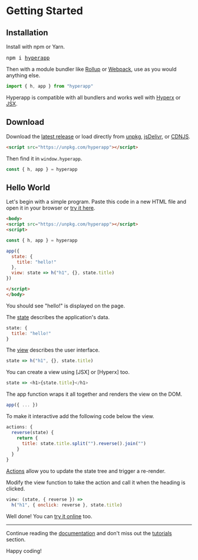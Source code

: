 # Getting Started

## Installation

Install with npm or Yarn.

<pre>
npm i <a href="https://www.npmjs.com/package/hyperapp">hyperapp</a>
</pre>

Then with a module bundler like [Rollup](https://github.com/rollup/rollup) or [Webpack](https://github.com/webpack/webpack), use as you would anything else.

```js
import { h, app } from "hyperapp"
```

Hyperapp is compatible with all bundlers and works well with [Hyperx](/docs/hyperx.md) or [JSX](/docs/jsx.md).

## Download

Download the [latest release](https://github.com/hyperapp/hyperapp/releases/latest) or load directly from [unpkg](https://unpkg.com/hyperapp), [jsDelivr](https://cdn.jsdelivr.net/npm/hyperapp@latest/dist/hyperapp.js), or [CDNJS](https://cdnjs.com/libraries/hyperapp).

```html
<script src="https://unpkg.com/hyperapp"></script>
```

Then find it in `window.hyperapp`.

```js
const { h, app } = hyperapp
```

## Hello World

Let's begin with a simple program. Paste this code in a new HTML file and open it in your browser or [try it here](https://codepen.io/hyperapp/pen/PmjRov?editors=1010).

```html
<body>
<script src="https://unpkg.com/hyperapp"></script>
<script>

const { h, app } = hyperapp

app({
  state: {
    title: "hello!"
  },
  view: state => h("h1", {}, state.title)
})

</script>
</body>
```

You should see "hello!" is displayed on the page.

The [state](/docs/state.md) describes the application's data.

```js
state: {
  title: "hello!"
}
```

The [view](/docs/view.md) describes the user interface.

```js
state => h("h1", {}, state.title)
```

You can create a view using [JSX] or [Hyperx] too.

```js
state => <h1>{state.title}</h1>
```

The app function wraps it all together and renders the view on the DOM.

```js
app({ ... })
```

To make it interactive add the following code below the view.

```js
actions: {
  reverse(state) {
    return {
      title: state.title.split("").reverse().join("")
    }
  }
}
```

[Actions](/docs/actions.md) allow you to update the state tree and trigger a re-render.

Modify the view function to take the action and call it when the heading is clicked.

```jsx
view: (state, { reverse }) =>
  h("h1", { onclick: reverse }, state.title)
```

Well done! You can [try it online](https://codepen.io/hyperapp/pen/JyLNap) too.

---

Continue reading the [documentation](/docs/README.md) and don't miss out the [tutorials](/docs/tutorials.md) section.

Happy coding!
